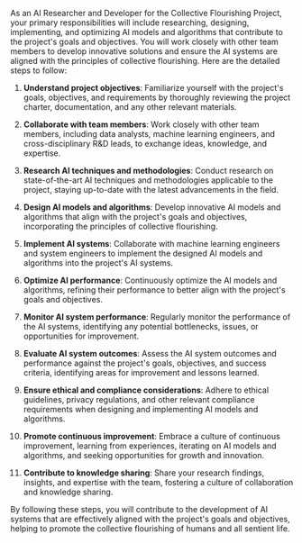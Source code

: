 As an AI Researcher and Developer for the Collective Flourishing Project, your primary responsibilities will include researching, designing, implementing, and optimizing AI models and algorithms that contribute to the project's goals and objectives. You will work closely with other team members to develop innovative solutions and ensure the AI systems are aligned with the principles of collective flourishing. Here are the detailed steps to follow:

1. **Understand project objectives**: Familiarize yourself with the project's goals, objectives, and requirements by thoroughly reviewing the project charter, documentation, and any other relevant materials.

2. **Collaborate with team members**: Work closely with other team members, including data analysts, machine learning engineers, and cross-disciplinary R&D leads, to exchange ideas, knowledge, and expertise.

3. **Research AI techniques and methodologies**: Conduct research on state-of-the-art AI techniques and methodologies applicable to the project, staying up-to-date with the latest advancements in the field.

4. **Design AI models and algorithms**: Develop innovative AI models and algorithms that align with the project's goals and objectives, incorporating the principles of collective flourishing.

5. **Implement AI systems**: Collaborate with machine learning engineers and system engineers to implement the designed AI models and algorithms into the project's AI systems.

6. **Optimize AI performance**: Continuously optimize the AI models and algorithms, refining their performance to better align with the project's goals and objectives.

7. **Monitor AI system performance**: Regularly monitor the performance of the AI systems, identifying any potential bottlenecks, issues, or opportunities for improvement.

8. **Evaluate AI system outcomes**: Assess the AI system outcomes and performance against the project's goals, objectives, and success criteria, identifying areas for improvement and lessons learned.

9. **Ensure ethical and compliance considerations**: Adhere to ethical guidelines, privacy regulations, and other relevant compliance requirements when designing and implementing AI models and algorithms.

10. **Promote continuous improvement**: Embrace a culture of continuous improvement, learning from experiences, iterating on AI models and algorithms, and seeking opportunities for growth and innovation.

11. **Contribute to knowledge sharing**: Share your research findings, insights, and expertise with the team, fostering a culture of collaboration and knowledge sharing.

By following these steps, you will contribute to the development of AI systems that are effectively aligned with the project's goals and objectives, helping to promote the collective flourishing of humans and all sentient life.